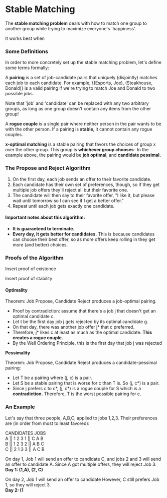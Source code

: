 # Stable Matching

The **stable matching problem** deals with how to match one group to another group while trying to maximize everyone's 'happiness'. 

It works best when 



### Some Definitions

In order to more concretely set up the stable matching problem, let's define some terms formally:

A **pairing** is a set of job-candidate pairs that uniquely \(disjointly\) matches each job to each candidate. For example, {\(Esports, Joe\), \(Steakhouse, Donald\)} is a valid pairing if we're trying to match Joe and Donald to two possible jobs.

Note that 'job' and 'candidate' can be replaced with any two arbitrary groups, as long as one group doesn't contain any items from the other group!

A **rogue couple** is a single pair where neither person in the pair wants to be with the other person. If a pairing is **stable**, it cannot contain any rogue couples.

**x-optimal matching** is a stable pairing that favors the choices of group x over the other group. This group is **whichever group chooses**- In the example above, the pairing would be **job optimal**, and **candidate pessimal.**

### The Propose and Reject Algorithm

1. On the first day, each job sends an offer to their favorite candidate.
2. Each candidate has their own set of preferences, though, so if they get multiple job offers they'll reject all but their favorite one.
3. The candidate will then say to their favorite offer, "I like it, but please wait until tomorrow so I can see if I get a better offer."
4. Repeat until each job gets exactly one candidate.

#### Important notes about this algorithm:

* **It is guaranteed to terminate.**
* **Every day, it gets better for candidates.** This is because candidates can choose their best offer, so as more offers keep rolling in they get more \(and better\) choices.

### Proofs of the Algorithm

Insert proof of existence

Insert proof of stability

#### Optimality

Theorem: Job Propose, Candidate Reject produces a job-optimal pairing.

* Proof by contradiction: assume that there's a job j that doesn't get an optimal candidate c.
* Let t be the first day job j gets rejected by its optimal candidate g.
* On that day, there was another job offer j\* that c preferred.
* Therefore, j\* likes c at least as much as the optimal candidate. **This creates a rogue couple.** 
* By the Well Ordering Principle, this is the first day that job j was rejected

**Pessimality**

Theorem: Job Propose, Candidate Reject produces a candidate-pessimal pairing:

* Let T be a pairing where \(j, c\) is a pair.
* Let S be a stable pairing that is worse for c than T is. So \(j, c\*\) is a pair.
* Since j prefers c to c\*, \(j, c\*\) is a rogue couple for S which is a **contradiction.** Therefore, T is the worst possible pairing for c.

### An Example

Let's say that three people, A,B,C, applied to jobs 1,2,3. Their preferences are \(in order from most to least favored\):

CANDIDATES                 JOBS  
A \|\| 1 2 3                         1 \|\| C A B  
B \|\| 1 2 3                         2 \|\| A B C  
C \|\| 2 1 3                         3 \|\| A C B

On day 1, Job 1 will send an offer to candidate C, and jobs 2 and 3 will send an offer to candidate A. Since A got multiple offers, they will reject Job 3.  
**Day 1: \(1,A\), \(2, C\)**

On day 2, Job 1 will send an offer to candidate However, C still prefers Job 1, so they will reject 3.  
**Day 2: \(1**

